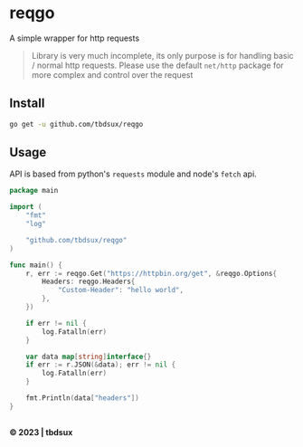 # reqgo

A simple wrapper for http requests

> Library is very much incomplete, its only purpose is for handling basic / normal http requests. Please use the default `net/http` package for more complex and control over the request

## Install

```sh
go get -u github.com/tbdsux/reqgo
```

## Usage

API is based from python's `requests` module and node's `fetch` api.

```go
package main

import (
	"fmt"
	"log"

	"github.com/tbdsux/reqgo"
)

func main() {
	r, err := reqgo.Get("https://httpbin.org/get", &reqgo.Options{
		Headers: reqgo.Headers{
			"Custom-Header": "hello world",
		},
	})

	if err != nil {
		log.Fatalln(err)
	}

	var data map[string]interface{}
	if err := r.JSON(&data); err != nil {
		log.Fatalln(err)
	}

	fmt.Println(data["headers"])
}

```

##

**&copy; 2023 | tbdsux**
